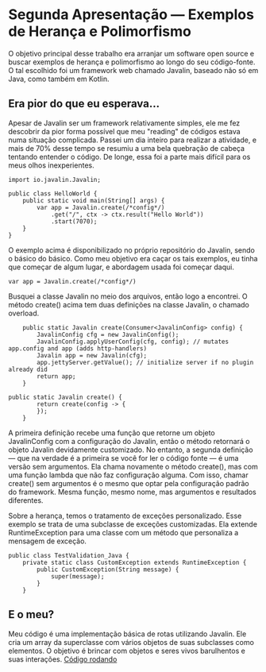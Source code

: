 # Segunda Apresentação — Exemplos de Herança e Polimorfismo
O objetivo principal desse trabalho era arranjar um software open source e buscar exemplos de herança e polimorfismo ao longo do seu código-fonte. O tal escolhido foi um framework web chamado Javalin, baseado não só em Java, como também em Kotlin.

## Era pior do que eu esperava...
Apesar de Javalin ser um framework relativamente simples, ele me fez descobrir da pior forma possível que meu "reading" de códigos estava numa situação complicada. Passei um dia inteiro para realizar a atividade, e mais de 70% desse tempo se resumiu a uma bela quebração de cabeça tentando entender o código. De longe, essa foi a parte mais difícil para os meus olhos inexperientes. 

```
import io.javalin.Javalin;

public class HelloWorld {
    public static void main(String[] args) {
        var app = Javalin.create(/*config*/)
            .get("/", ctx -> ctx.result("Hello World"))
            .start(7070);
    }
}
```
O exemplo acima é disponibilizado no próprio repositório do Javalin, sendo o básico do básico. Como meu objetivo era caçar os tais exemplos, eu tinha que começar de algum lugar, e abordagem usada foi começar daqui. 
```
var app = Javalin.create(/*config*/)
```
Busquei a classe Javalin no meio dos arquivos, então logo a encontrei. O método create() acima tem duas definições na classe Javalin, o chamado overload.
```
    public static Javalin create(Consumer<JavalinConfig> config) {
        JavalinConfig cfg = new JavalinConfig();
        JavalinConfig.applyUserConfig(cfg, config); // mutates app.config and app (adds http-handlers)
        Javalin app = new Javalin(cfg);
        app.jettyServer.getValue(); // initialize server if no plugin already did
        return app;
    }
```
```
public static Javalin create() {
        return create(config -> {
        });
    }
```
A primeira definição recebe uma função que retorne um objeto JavalinConfig com a configuração do Javalin, então o método retornará o objeto Javalin devidamente customizado. 
No entanto, a segunda definição — que na verdade é a primeira se você for ler o código fonte — é uma versão sem argumentos. Ela chama novamente o método create(), mas com uma função lambda que não faz configuração alguma. Com isso, chamar create() sem argumentos é o mesmo que optar pela configuração padrão do framework.
Mesma função, mesmo nome, mas argumentos e resultados diferentes.

Sobre a herança, temos o tratamento de exceções personalizado. Esse exemplo se trata de uma subclasse de exceções customizadas. Ela extende RuntimeException para uma classe com um método que personaliza a mensagem de exceção.
```
public class TestValidation_Java {
    private static class CustomException extends RuntimeException {
        public CustomException(String message) {
            super(message);
        }
    }
```

## E o meu?
Meu código é uma implementação básica de rotas utilizando Javalin. Ele cria um array da superclasse com vários objetos de suas subclasses como elementos. O objetivo é brincar com objetos e seres vivos barulhentos e suas interações.
[Código rodando](./exemploApres.gif)
